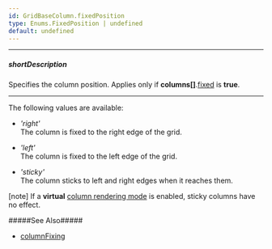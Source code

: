 ```yaml
---
id: GridBaseColumn.fixedPosition
type: Enums.FixedPosition | undefined
default: undefined
---
```

---
##### shortDescription
Specifies the column position. Applies only if **columns[]**.[fixed](/api-reference/_hidden/GridBaseColumn/fixed.md '{basewidgetpath}/Configuration/columns/#fixed') is **true**.

---
The following values are available:

- *'right'*     
The column is fixed to the right edge of the grid.

- *'left'*     
The column is fixed to the left edge of the grid.

- *'sticky'*     
The column sticks to left and right edges when it reaches them.

[note] If a **virtual** [column rendering mode](/api-reference/10%20UI%20Components/GridBase/1%20Configuration/scrolling/columnRenderingMode.md '{basewidgetpath}/Configuration/scrolling/#columnRenderingMode') is enabled, sticky columns have no effect.

#####See Also#####
- [columnFixing](/api-reference/10%20UI%20Components/GridBase/1%20Configuration/columnFixing '{basewidgetpath}/Configuration/columnFixing/')